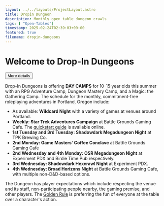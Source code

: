 ```yaml
---
layout: ../../layouts/ProjectLayout.astro
title: Dropin Dungeon
description: Monthly open table dungeon crawls
tags: [ "Open-Tables"]
timestamp: 2025-02-24T02:39:03+00:00
featured: true
filename: dropin-dungeons
---
```


# Welcome to Drop-In Dungeons
<div class="mt-4">
    <a href="https://docs.google.com/forms/d/e/1FAIpQLScFAABvujwsb3ph5pkkyEJepWmNxgfwBNY9sl1xcsCNHVSNEQ/viewform">
        <button
            type="button"
            class="py-2.5 px-5 me-2 mb-2 text-sm font-medium text-gray-900 focus:outline-none bg-white rounded-lg border border-gray-200 hover:bg-gray-100 hover:text-blue-700 focus:z-10 focus:ring-4 focus:ring-gray-100 dark:focus:ring-gray-700 dark:bg-gray-800 dark:text-gray-400 dark:border-gray-600 dark:hover:text-white dark:hover:bg-gray-700"
          >
            More details
        </button>
    </a>
</div>

Drop-In Dungeons is offering **DAY CAMPS** for 10-15 year olds this summer with an RPG Adventure Camp, Dungeon Mastery Camp, and a Magic: the Gathering Camp. The schedule for the monthly, commitment-free roleplaying adventures in Portland, Oregon include:

- As available: **Wildcard Night** with a variety of games at venues around Portland.
- **Weekly: Star Trek Adventures Campaign** at Battle Grounds Gaming Cafe. The [quickstart guide](https://modiphius.net/en-us/products/star-trek-adventures-the-roleplaying-game-second-edition-quickstart-guide-pdf) is available online.
- **1st Tuesday and 3rd Tuesday: Shadowdark Megadungeon Night** at TPK Brewing Co.
- **2nd Monday: Game Masters' Coffee Conclave** at Battle Grounds Gaming Cafe
- **2nd Wednesday and 4th Monday: OSR Megadungeon Night** at Experiment PDX and Birdie Time Pub respectively.
- **3rd Wednesday: Shadowdark Hexcrawl Night** at Experiment PDX.
- **4th Wednesday: Broad Horizons Night** at Battle Grounds Gaming Cafe, with multiple non-D&D-based options.

The Dungeon has player expectations which include respecting the venue and its staff, non-participating people nearby, the gaming premise, and other players. The [Golden Rule](https://www.battlegroundsgamingcafe.com/summer-camps) is preferring the fun of everyone at the table over a character's action.

